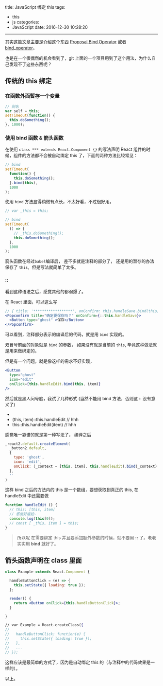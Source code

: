 title: JavaScript 绑定 this
tags:
  - this
  - js
categories:
  - JavaScript
date: 2016-12-30 10:28:20
---

其实这篇文章主要是介绍这个东西 [Proposal Bind Operator](https://github.com/tc39/proposal-bind-operator) 或者 [bind_operator](http://wiki.ecmascript.org/doku.php?id=strawman:bind_operator)。

也是在一个很偶然的机会看到了，git 上面的一个项目用到了这个用法，为什么自己发现不了这些东西呢？

## 传统的 this 绑定

### 在函数外面暂存一个变量
```js
// 别名
var self = this;
setTimeout(function() {
  this.doSomething();
}, 1000);
```

### 使用 bind 函数 & 箭头函数

在使用 `class *** extends React.Component {}` 的写法声明 React 组件的时候，组件的方法都不会被自动绑定 this 了，下面的两种方法比较常见：

```js
// bind
setTimeout(
  function() {
    this.doSomething();
  }.bind(this), 
  1000
);
```

使用 `bind` 方法显得稍微有点长，不太好看，不过很好用。

```js
// var _this = this;

// bind
setTimeout(
  () => {
    // _this.doSomething();
    this.doSomething();
  }, 
  1000
);
```

箭头函数在经过`babel`编译后， 差不多就是注释的部分了， 还是用的暂存的办法保存了 `this`，但是写法就简单了太多。

### ::

看到这种语法之后，感觉其他的都弱爆了。

在 React 里面，可以这么写

```jsx
// { title: '******************', onConfirm: this.handleSave.bind(this) },
<Popconfirm title="确定要保存吗？" onConfirm={::this.handleSave}>
  <Button type="ghost" >保存</Button>
</Popconfirm>
```

可以看到，注释部分表示的编译后的代码，就是用 `bind` 实现的。

双冒号前面的对象就是 `bind` 的参数， 如果没有就是当前的 `this`, 毕竟这种做法就是用来做绑定的。

但是有一个问题，就是像这样的需求不好实现，

```jsx
<Button
  type="ghost"
  icon="edit"
  onClick={this.handleEdit.bind(this, item)}
/>
```

然后就是黑人问号脸，我试了几种形式 (当然不能用 bind 方法，否则这 :: 没有意义了)

* [this, item]::this.handleEdit
* (this, item)::this.handleEdit  // hhh
* this::this.handleEdit(item)    // hhh

感觉唯一靠谱的就是第一种写法了， 编译之后

```js
_react2.default.createElement(
  _button2.default,
  { 
    type: 'ghost', 
    icon: 'edit', 
    onClick: (_context = [this, item], this.handleEdit).bind(_context) 
  },
  ''
)
```

这样 bind 之后的方法内的 this 是一个数组，要想获取到真正的 this, 在 handleEdit 中还需要做

```js
function handleEdit () {
  // this: [this, item]
  // 感觉好尴尬~
  console.log(this[0]);
  // const [ _this, item ] = this;
}
```

> 所以呢 在需要绑定 this 并且要添加额外参数的时候，就不要用 **::** 了。老老实实用 **bind** 就好了。

## 箭头函数声明在 class 里面

```jsx
class Example extends React.Component {

  handleButtonClick = (e) => {
    this.setState({ loading: true });
  };

  render() {
    return <Button onClick={this.handleButtonClick}>;
  }

}

// var Example = React.createClass({
//
//   handleButtonClick: function(e) {
//     this.setState({ loading: true });
//   },
//   ...
// });

```

这样应该是最简单的方式了，因为是自动绑定 this 的（与注释中的代码效果是一样的）。

以上。
